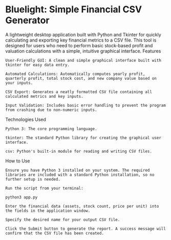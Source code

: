 # Bluelight: Simple Financial CSV Generator

A lightweight desktop application built with Python and Tkinter for quickly calculating and exporting key financial metrics to a CSV file. This tool is designed for users who need to perform basic stock-based profit and valuation calculations with a simple, intuitive graphical interface.
Features

    User-Friendly GUI: A clean and simple graphical interface built with tkinter for easy data entry.

    Automated Calculations: Automatically computes yearly profit, quarterly profit, total stock cost, and new company value based on your inputs.

    CSV Export: Generates a neatly formatted CSV file containing all calculated metrics and key inputs.

    Input Validation: Includes basic error handling to prevent the program from crashing due to non-numeric inputs.

Technologies Used

    Python 3: The core programming language.

    tkinter: The standard Python library for creating the graphical user interface.

    csv: Python's built-in module for reading and writing CSV files.

How to Use

    Ensure you have Python 3 installed on your system. The required libraries are included with a standard Python installation, so no further setup is needed.

    Run the script from your terminal:

    python3 app.py

    Enter the financial data (assets, stock count, price per unit) into the fields in the application window.

    Specify the desired name for your output CSV file.

    Click the Submit button to generate the report. A success message will confirm that the CSV file has been created.
